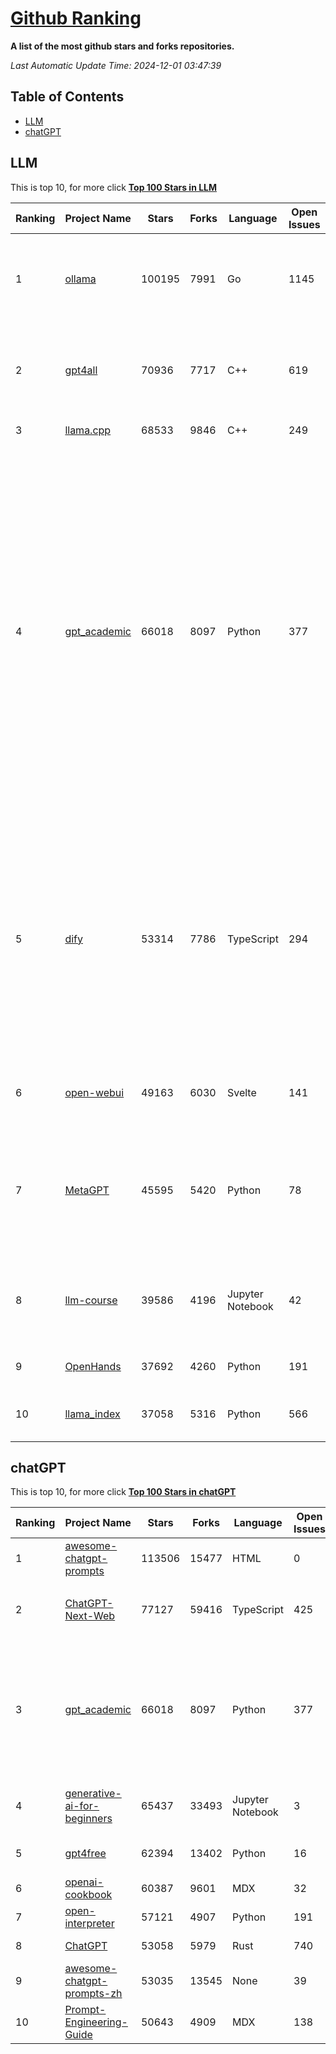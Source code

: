 [Github Ranking](./README.md)
==========

**A list of the most github stars and forks repositories.**

*Last Automatic Update Time: 2024-12-01 03:47:39*

## Table of Contents
 * [LLM](#LLM)
 * [chatGPT](#chatGPT)

## LLM

This is top 10, for more click **[Top 100 Stars in LLM](Top100/LLM.md)**

| Ranking | Project Name | Stars | Forks | Language | Open Issues | Description | Last Commit |
| ------- | ------------ | ----- | ----- | -------- | ----------- | ----------- | ----------- |
| 1 | [ollama](https://github.com/ollama/ollama) | 100195 | 7991 | Go | 1145 | Get up and running with Llama 3.2, Mistral, Gemma 2, and other large language models. | 2024-12-01T03:10:43Z |
| 2 | [gpt4all](https://github.com/nomic-ai/gpt4all) | 70936 | 7717 | C++ | 619 | GPT4All: Run Local LLMs on Any Device. Open-source and available for commercial use. | 2024-11-27T15:44:25Z |
| 3 | [llama.cpp](https://github.com/ggerganov/llama.cpp) | 68533 | 9846 | C++ | 249 | LLM inference in C/C++ | 2024-12-01T03:19:44Z |
| 4 | [gpt_academic](https://github.com/binary-husky/gpt_academic) | 66018 | 8097 | Python | 377 | 为GPT/GLM等LLM大语言模型提供实用化交互接口，特别优化论文阅读/润色/写作体验，模块化设计，支持自定义快捷按钮&函数插件，支持Python和C++等项目剖析&自译解功能，PDF/LaTex论文翻译&总结功能，支持并行问询多种LLM模型，支持chatglm3等本地模型。接入通义千问, deepseekcoder, 讯飞星火, 文心一言, llama2, rwkv, claude2, moss等。 | 2024-11-27T14:40:31Z |
| 5 | [dify](https://github.com/langgenius/dify) | 53314 | 7786 | TypeScript | 294 | Dify is an open-source LLM app development platform. Dify's intuitive interface combines AI workflow, RAG pipeline, agent capabilities, model management, observability features and more, letting you quickly go from prototype to production. | 2024-12-01T01:39:04Z |
| 6 | [open-webui](https://github.com/open-webui/open-webui) | 49163 | 6030 | Svelte | 141 | User-friendly AI Interface (Supports Ollama, OpenAI API, ...) | 2024-12-01T02:40:53Z |
| 7 | [MetaGPT](https://github.com/geekan/MetaGPT) | 45595 | 5420 | Python | 78 | 🌟 The Multi-Agent Framework: First AI Software Company, Towards Natural Language Programming | 2024-11-11T15:05:12Z |
| 8 | [llm-course](https://github.com/mlabonne/llm-course) | 39586 | 4196 | Jupyter Notebook | 42 | Course to get into Large Language Models (LLMs) with roadmaps and Colab notebooks. | 2024-07-28T22:17:43Z |
| 9 | [OpenHands](https://github.com/All-Hands-AI/OpenHands) | 37692 | 4260 | Python | 191 | 🙌 OpenHands: Code Less, Make More | 2024-12-01T01:19:15Z |
| 10 | [llama_index](https://github.com/run-llama/llama_index) | 37058 | 5316 | Python | 566 | LlamaIndex is a data framework for your LLM applications | 2024-11-30T16:38:44Z |


## chatGPT

This is top 10, for more click **[Top 100 Stars in chatGPT](Top100/chatGPT.md)**

| Ranking | Project Name | Stars | Forks | Language | Open Issues | Description | Last Commit |
| ------- | ------------ | ----- | ----- | -------- | ----------- | ----------- | ----------- |
| 1 | [awesome-chatgpt-prompts](https://github.com/f/awesome-chatgpt-prompts) | 113506 | 15477 | HTML | 0 | This repo includes ChatGPT prompt curation to use ChatGPT better. | 2024-11-11T11:38:53Z |
| 2 | [ChatGPT-Next-Web](https://github.com/ChatGPTNextWeb/ChatGPT-Next-Web) | 77127 | 59416 | TypeScript | 425 | A cross-platform ChatGPT/Gemini UI (Web / PWA / Linux / Win / MacOS). 一键拥有你自己的跨平台 ChatGPT/Gemini 应用。 | 2024-11-28T04:02:42Z |
| 3 | [gpt_academic](https://github.com/binary-husky/gpt_academic) | 66018 | 8097 | Python | 377 | 为GPT/GLM等LLM大语言模型提供实用化交互接口，特别优化论文阅读/润色/写作体验，模块化设计，支持自定义快捷按钮&函数插件，支持Python和C++等项目剖析&自译解功能，PDF/LaTex论文翻译&总结功能，支持并行问询多种LLM模型，支持chatglm3等本地模型。接入通义千问, deepseekcoder, 讯飞星火, 文心一言, llama2, rwkv, claude2, moss等。 | 2024-11-27T14:40:31Z |
| 4 | [generative-ai-for-beginners](https://github.com/microsoft/generative-ai-for-beginners) | 65437 | 33493 | Jupyter Notebook | 3 | 21 Lessons, Get Started Building with Generative AI  🔗 https://microsoft.github.io/generative-ai-for-beginners/ | 2024-11-28T11:51:40Z |
| 5 | [gpt4free](https://github.com/xtekky/gpt4free) | 62394 | 13402 | Python | 16 | The official gpt4free repository \| various collection of powerful language models | 2024-11-30T21:11:18Z |
| 6 | [openai-cookbook](https://github.com/openai/openai-cookbook) | 60387 | 9601 | MDX | 32 | Examples and guides for using the OpenAI API | 2024-11-29T14:45:01Z |
| 7 | [open-interpreter](https://github.com/OpenInterpreter/open-interpreter) | 57121 | 4907 | Python | 191 | A natural language interface for computers | 2024-11-25T21:25:55Z |
| 8 | [ChatGPT](https://github.com/lencx/ChatGPT) | 53058 | 5979 | Rust | 740 | 🔮 ChatGPT Desktop Application (Mac, Windows and Linux) | 2024-08-29T17:58:11Z |
| 9 | [awesome-chatgpt-prompts-zh](https://github.com/PlexPt/awesome-chatgpt-prompts-zh) | 53035 | 13545 | None | 39 | ChatGPT 中文调教指南。各种场景使用指南。学习怎么让它听你的话。 | 2024-07-30T11:43:23Z |
| 10 | [Prompt-Engineering-Guide](https://github.com/dair-ai/Prompt-Engineering-Guide) | 50643 | 4909 | MDX | 138 | 🐙 Guides, papers, lecture, notebooks and resources for prompt engineering | 2024-11-20T19:24:28Z |

